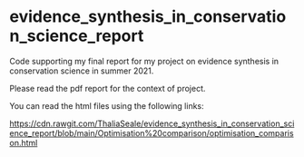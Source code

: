 # evidence_synthesis_in_conservation_science_report
Code supporting my final report for my project on evidence synthesis in conservation science in summer 2021.

Please read the pdf report for the context of project.

You can read the html files using the following links:

https://cdn.rawgit.com/ThaliaSeale/evidence_synthesis_in_conservation_science_report/blob/main/Optimisation%20comparison/optimisation_comparison.html
